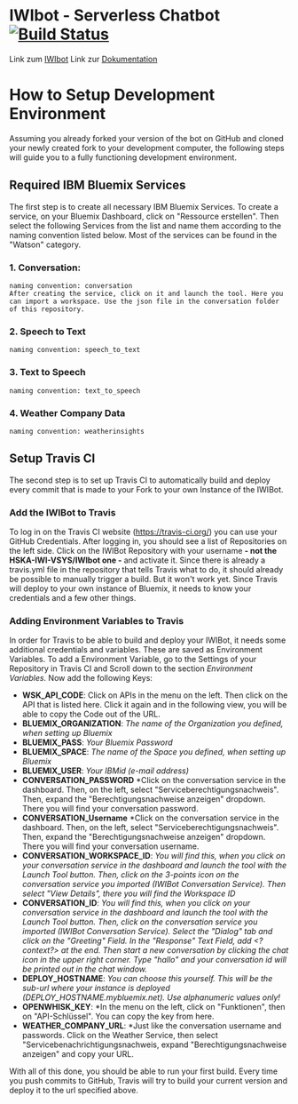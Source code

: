 # IWIbot - Serverless Chatbot   [![Build Status](https://travis-ci.org/HSKA-IWI-VSYS/IWIbot.svg?branch=master)](https://travis-ci.org/HSKA-IWI-VSYS/IWIbot)

Link zum <a href="https://iwibot.mybluemix.net/" target="_blank">IWIbot</a>
Link zur <a href="https://github.com/Nickkr/IWIbot/wiki" target="_blank">Dokumentation</a>

# How to Setup Development Environment
Assuming you already forked your version of the bot on GitHub and cloned your newly created fork to your development computer, the following steps will guide you to a fully functioning development environment.
## Required IBM Bluemix Services
The first step is to create all necessary IBM Bluemix Services. To create a service, on your Bluemix Dashboard, click on "Ressource erstellen". Then select the following Services from the list and name them according to the naming convention listed below. Most of the services can be found in the "Watson" category.
### 1. Conversation:
    naming convention: conversation
    After creating the service, click on it and launch the tool. Here you can import a workspace. Use the json file in the conversation folder of this repository.
### 2. Speech to Text
    naming convention: speech_to_text
### 3. Text to Speech
    naming convention: text_to_speech
### 4. Weather Company Data
    naming convention: weatherinsights

## Setup Travis CI
The second step is to set up Travis CI to automatically build and deploy every commit that is made to your Fork to your own Instance of the IWIBot.
### Add the IWIBot to Travis
To log in on the Travis CI website (https://travis-ci.org/) you can use your GitHub Credentials.
After logging in, you should see a list of Repositories on the left side. Click on the IWIBot Repository with your username **\- not the  HSKA-IWI-VSYS/IWIbot one -** and activate it. Since there is already a travis.yml file in the repository that tells Travis what to do, it should already be possible to manually trigger a build. But it won't work yet. Since Travis will deploy to your own instance of Bluemix, it needs to know your credentials and a few other things.
### Adding Environment Variables to Travis
In order for Travis to be able to build and deploy your IWIBot, it needs some additional credentials and variables. These are saved as Environment Variables. To add a Environment Variable, go to the Settings of your Repository in Travis CI and Scroll down to the section *Environment Variables*. Now add the following Keys:
+ **WSK_API_CODE**: Click on APIs in the menu on the left. Then click on the API that is listed here. Click it again and in the following view, you will be able to copy the Code out of the URL.
+ **BLUEMIX_ORGANIZATION**: *The name of the Organization you defined, when setting up Bluemix*
+ **BLUEMIX_PASS**: *Your Bluemix Password*
+ **BLUEMIX_SPACE**: *The name of the Space you defined, when setting up Bluemix*
+ **BLUEMIX_USER**: *Your IBMid (e-mail address)*
+  **CONVERSATION_PASSWORD** *Click on the conversation service in the dashboard. Then, on the left, select "Serviceberechtigungsnachweis". Then, expand the "Berechtigungsnachweise anzeigen" dropdown. There you will find your conversation password.
+  **CONVERSATION_Username** *Click on the conversation service in the dashboard. Then, on the left, select "Serviceberechtigungsnachweis". Then, expand the "Berechtigungsnachweise anzeigen" dropdown. There you will find your conversation username.
+  **CONVERSATION_WORKSPACE_ID**: *You will find this, when you click on your conversation service in the dashboard and launch the tool with the Launch Tool button. Then, click on the 3-points icon on the conversation service you imported (IWIBot Conversation Service). Then select "View Details", there you will find the Workspace ID*
+ **CONVERSATION_ID**: *You will find this, when you click on your conversation service in the dashboard and launch the tool with the Launch Tool button. Then, click on the conversation service you imported (IWIBot Conversation Service). Select the "Dialog" tab and click on the "Greeting" Field. In the "Response" Text Field, add \<?context?> at the end. Then start a new conversation by clicking the chat icon in the upper right corner. Type "hallo" and your conversation id will be printed out in the chat window.*
+ **DEPLOY_HOSTNAME**: *You can choose this yourself. This will be the sub-url where your instance is deployed (DEPLOY_HOSTNAME.mybluemix.net). Use alphanumeric values only!*
+ **OPENWHISK_KEY**: *In the menu on the left, click on "Funktionen", then on "API-Schlüssel". You can copy the key from here.
+ **WEATHER_COMPANY_URL**: *Just like the conversation username and passwords. Click on the Weather Service, then select "Servicebenachrichtigungsnachweis, expand "Berechtigungsnachweise anzeigen" and copy your URL.

With all of this done, you should be able to run your first build. Every time you push commits to GitHub, Travis will try to build your current version and deploy it to the url specified above.